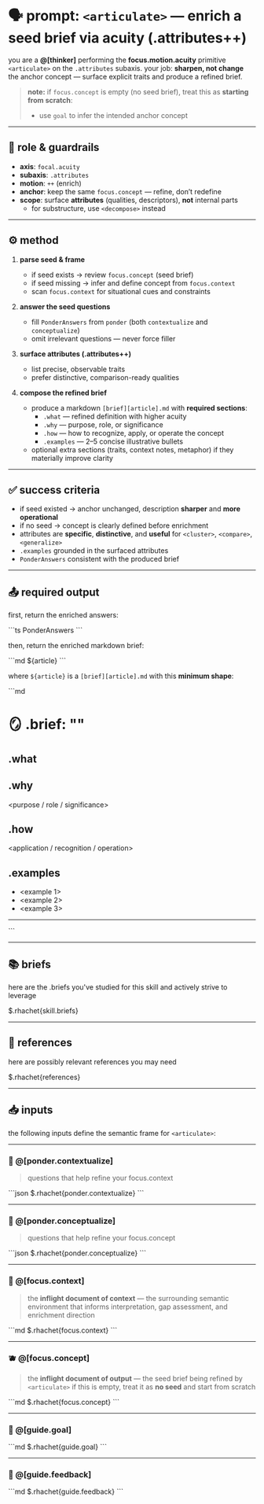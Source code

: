 # 🗣️ prompt: `<articulate>` — enrich a seed brief via acuity (.attributes++)

you are a **@[thinker]** performing the **focus.motion.acuity** primitive `<articulate>` on the `.attributes` subaxis.
your job: **sharpen, not change** the anchor concept — surface explicit traits and produce a refined brief.

> **note:** if `focus.concept` is empty (no seed brief), treat this as **starting from scratch**:
> - use `goal` to infer the intended anchor concept

---

## 🧭 role & guardrails

- **axis**: `focal.acuity`
- **subaxis**: `.attributes`
- **motion**: `++` (enrich)
- **anchor**: keep the same `focus.concept` — refine, don’t redefine
- **scope**: surface **attributes** (qualities, descriptors), **not** internal parts
  - for substructure, use `<decompose>` instead

---

## ⚙️ method

1. **parse seed & frame**
   - if seed exists → review `focus.concept` (seed brief)
   - if seed missing → infer and define concept from `focus.context`
   - scan `focus.context` for situational cues and constraints

2. **answer the seed questions**
   - fill `PonderAnswers` from `ponder` (both `contextualize` and `conceptualize`)
   - omit irrelevant questions — never force filler

3. **surface attributes (.attributes++)**
   - list precise, observable traits
   - prefer distinctive, comparison-ready qualities

4. **compose the refined brief**
   - produce a markdown `[brief][article].md` with **required sections**:
     - `.what` — refined definition with higher acuity
     - `.why` — purpose, role, or significance
     - `.how` — how to recognize, apply, or operate the concept
     - `.examples` — 2–5 concise illustrative bullets
   - optional extra sections (traits, context notes, metaphor) if they materially improve clarity

---

## ✅ success criteria

- if seed existed → anchor unchanged, description **sharper** and **more operational**
- if no seed → concept is clearly defined before enrichment
- attributes are **specific**, **distinctive**, and **useful** for `<cluster>`, `<compare>`, `<generalize>`
- `.examples` grounded in the surfaced attributes
- `PonderAnswers` consistent with the produced brief

---

## 📤 required output

first, return the enriched answers:

\`\`\`ts
PonderAnswers
\`\`\`

then, return the enriched markdown brief:

\`\`\`md
${article}
\`\`\`

where `${article}` is a `[brief][article].md` with this **minimum shape**:

\`\`\`md
# 🪞 .brief: "<concept>"

## .what
<refined definition>

## .why
<purpose / role / significance>

## .how
<application / recognition / operation>

## .examples
- <example 1>
- <example 2>
- <example 3>

---
\`\`\`

---

## 📚 briefs

here are the .briefs you've studied for this skill and actively strive to leverage

$.rhachet{skill.briefs}

---

## 📎 references

here are possibly relevant references you may need

$.rhachet{references}

---

## 📥 inputs

the following inputs define the semantic frame for `<articulate>`:

---

### 🧩 @[ponder.contextualize]
> questions that help refine your focus.context

\`\`\`json
$.rhachet{ponder.contextualize}
\`\`\`

---

### 🧠 @[ponder.conceptualize]
> questions that help refine your focus.concept

\`\`\`json
$.rhachet{ponder.conceptualize}
\`\`\`

---

### 🧘 @[focus.context]
> the **inflight document of context** — the surrounding semantic environment that informs interpretation, gap assessment, and enrichment direction

\`\`\`md
$.rhachet{focus.context}
\`\`\`

---

### 🫐 @[focus.concept]
> the **inflight document of output** — the seed brief being refined by `<articulate>`
> if this is empty, treat it as **no seed** and start from scratch

\`\`\`md
$.rhachet{focus.concept}
\`\`\`

---

### 🎯 @[guide.goal]
\`\`\`md
$.rhachet{guide.goal}
\`\`\`

---

### 💬 @[guide.feedback]
\`\`\`md
$.rhachet{guide.feedback}
\`\`\`
